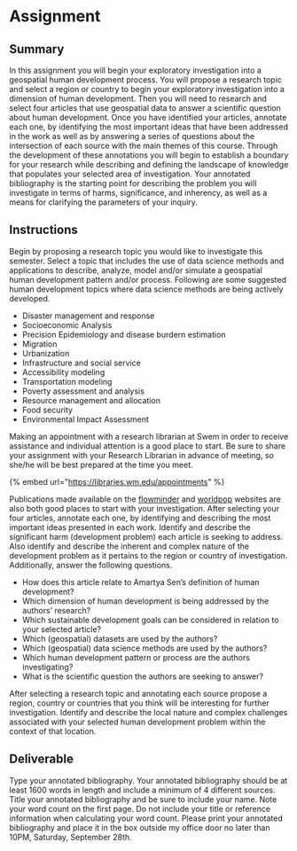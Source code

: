 # Assignment

## Summary

In this assignment you will begin your exploratory investigation into a geospatial human development process.  You will propose a research topic and select a region or country to begin your exploratory investigation into a dimension of human development.  Then you will need to research and select four articles that use geospatial data to answer a scientific question about human development. Once you have identified your articles, annotate each one, by identifying the most important ideas that have been addressed in the work as well as by answering a series of questions about the intersection of each source with the main themes of this course.  Through the development of these annotations you will begin to establish a boundary for your research while describing and defining the landscape of knowledge that populates your selected area of investigation. Your annotated bibliography is the starting point for describing the problem you will investigate in terms of harms, significance, and inherency, as well as a means for clarifying the parameters of your inquiry.

## Instructions

Begin by proposing a research topic you would like to investigate this semester. Select a topic that includes the use of data science methods and applications to describe, analyze, model and/or simulate a geospatial human development pattern and/or process.  Following are some suggested human development topics where data science methods are being actively developed.

* Disaster management and response
* Socioeconomic Analysis
* Precision Epidemiology and disease burdern estimation
* Migration
* Urbanization
* Infrastructure and social service 
* Accessibility modeling
* Transportation modeling
* Poverty assessment and analysis
* Resource management and allocation
* Food security
* Environmental Impact Assessment

Making an appointment with a research librarian at Swem in order to receive assistance and individual attention is a good place to start.  Be sure to share your assignment with your Research Librarian in advance of meeting, so she/he will be best prepared at the time you meet.

{% embed url="https://libraries.wm.edu/appointments" %}

Publications made available on the [flowminder](https://web.flowminder.org/work/research-innovation) and [worldpop](https://www.worldpop.org/publications) websites are also both good places to start with your investigation.  After selecting your four articles, annotate each one, by identifying and describing the most important ideas presented in each work.  Identify and describe the significant harm \(development problem\) each article is seeking to address.  Also identify and describe the inherent and complex nature of the development problem as it pertains to the region or country of investigation.  Additionally, answer the following questions.

* How does this article relate to Amartya Sen’s definition of human development?
* Which dimension of human development is being addressed by the authors’ research?
* Which sustainable development goals can be considered in relation to your selected article?
* Which \(geospatial\) datasets are used by the authors?
* Which \(geospatial\) data science methods are used by the authors?
* Which human development pattern or process are the authors investigating?
* What is the scientific question the authors are seeking to answer?

After selecting a research topic and annotating each source propose a region, country or countries that you think will be interesting for further investigation. Identify and describe the local nature and complex challenges associated with your selected human development problem within the context of that location.

## Deliverable

Type your annotated bibliography.  Your annotated bibliography should be at least 1600 words in length and include a minimum of 4 different sources. Title your annotated bibliography and be sure to include your name. Note your word count on the first page.  Do not include your title or reference information when calculating your word count. Please print your annotated bibliography and place it in the box outside my office door no later than 10PM, Saturday, September 28th.

